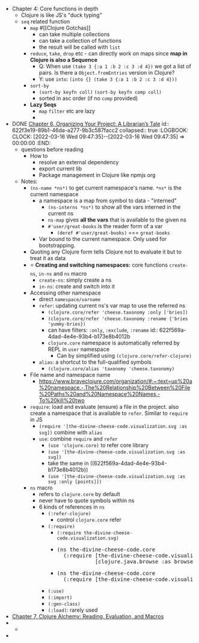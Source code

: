 - Chapter 4: Core functions in depth
	- Clojure is like JS's "duck typing"
	- `seq` related function
		- `map` #[[Clojure Gotchas]]
			- can take multiple collections
			- can take a collection of functions
			- the result will be called with `list`
		- `reduce`, `take`, `drop` etc - can directly work on maps since **map in Clojure is also a Sequence**
			- Q: When use `(take 3 {:a 1 :b 2 :c 3 :d 4})` we got a list of pairs. Is there a `Object.fromEntries` version in Clojure?
			- Y: use `into`: `(into {} (take 3 {:a 1 :b 2 :c 3 :d 4}))`
		- `sort-by`
			- `(sort-by keyfn coll)` `(sort-by keyfn comp coll)`
			- sorted in asc order (if no `comp` provided)
		- **Lazy Seqs**
			- `map` `filter` etc are lazy
			-
- DONE [Chapter 6, Organizing Your Project: A Librarian’s Tale](https://www.braveclojure.com/organization/)
  id:: 622f3e19-89b1-46da-a277-9b3c587facc2
  collapsed:: true
  :LOGBOOK:
  CLOCK: [2022-03-16 Wed 09:47:35]--[2022-03-16 Wed 09:47:35] =>  00:00:00
  :END:
	- questions before reading
		- How to
			- resolve an external dependency
			- export current lib
			- Package management in Clojure like npmjs org
	- Notes:
		- `(ns-name *ns*)` to get current namespace's name. `*ns*` is the current namespace
			- a namespace is a map from symbol to data - "interned"
				- `(ns-interns *ns*)` to show all the vars interned in the current ns
				- `ns-map` gives **all the vars**  that is available to the given ns
				- `#'user/great-books` is the reader form of a var
					- `(deref #'user/great-books)` === `great-books`
			- Var bound to the current namespace. Only used for bootstrapping.
		- Quoting any Clojure form tells Clojure not to evaluate it but to treat it as data
		- ⭐ **Creating and switching namespaces:** core functions `create-ns`, `in-ns` and `ns` macro
			- `create-ns`: simply create a ns
			- `in-ns`: create and switch into it
		- Accessing other namespace
			- direct `namespace/varname`
			- `refer`: updating current ns's var map to use the referred ns
				- `(clojure.core/refer 'cheese.taxonomy :only ['bries])`
				- `(clojure.core/refer 'cheese.taxonomy :rename {'bries 'yummy-bries})`
				- can have filters: `:only`, `:exclude`, `:rename`
				  id:: 622f569a-4dad-4e4e-93b4-b173e8b4012b
				- `clojure.core` namespace is automatically referred by REPL in `user` namespace
					- Can by simplified using `(clojure.core/refer-clojure)`
			- `alias`: a shortcut to the full-qualified symbols
				- `(clojure.core/alias 'taxonomy 'cheese.taxonomy)`
		- File name and namespace name
			- https://www.braveclojure.com/organization/#:~:text=up%20a%20namespace.-,The%20Relationship%20Between%20File%20Paths%20and%20Namespace%20Names,-To%20kill%20two
		- `require`: load and evaluate (ensure) a file in the project. also create a namespace that is available to `refer`. Similar to `require` in JS
			- `(require '[the-divine-cheese-code.visualization.svg :as svg])` combine with `alias`
			- `use`: combine `require` and `refer`
				- `(use 'clojure.core)` to refer core library
				- `(use '[the-divine-cheese-code.visualization.svg :as svg])`
				- take the same in ((622f569a-4dad-4e4e-93b4-b173e8b4012b))
				- `(use '[the-divine-cheese-code.visualization.svg :as svg :only [points]])`
		- `ns` macro
			- refers to `clojure.core` by default
			- never have to quote symbols within ns
			- 6 kinds of references in `ns`
				- `(:refer-clojure)`
					- control `clojure.core` refer
				- `(:require)`
					- `(:require the-divine-cheese-code.visualization.svg)`
					- <pre>(ns the-divine-cheese-code.core
					    (:require [the-divine-cheese-code.visualization.svg :as svg]
					              [clojure.java.browse :as browse]))</pre>
					- <pre>(ns the-divine-cheese-code.core
					    (:require [the-divine-cheese-code.visualization.svg :refer [points]]))
					  </pre>
				- `(:use)`
				- `(:import)`
				- `(:gen-class)`
				- `(:load)`: rarely used
- [Chapter 7, Clojure Alchemy: Reading, Evaluation, and Macros](https://www.braveclojure.com/read-and-eval/)
-
	-
-